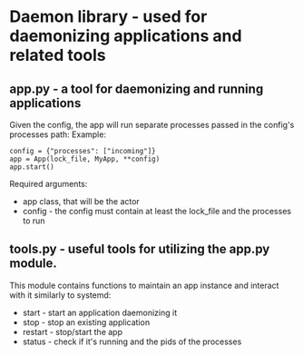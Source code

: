 # Daemon library - used for daemonizing applications and related tools

## app.py - a tool for daemonizing and running applications
Given the config, the app will run separate processes passed in the config's processes path:
Example:
```
config = {"processes": ["incoming"]}
app = App(lock_file, MyApp, **config)
app.start()
```

Required arguments: 
* app class, that will be the actor 
* config - the config must contain at least the lock_file and the processes to run

## tools.py - useful tools for utilizing the app.py module.
This module contains functions to maintain an app instance and interact with it similarly to systemd:
* start - start an application daemonizing it
* stop - stop an existing application
* restart - stop/start the app
* status - check if it's running and the pids of the processes
